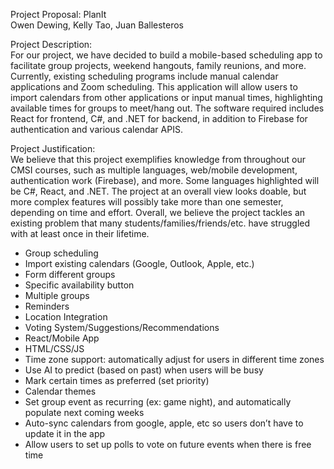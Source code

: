 Project Proposal: PlanIt <br/>
Owen Dewing, Kelly Tao, Juan Ballesteros <br/>

Project Description: <br/>
For our project, we have decided to build a mobile-based scheduling app to facilitate group projects, weekend hangouts, family reunions, and more. Currently, existing scheduling programs include manual calendar applications and Zoom scheduling. This application will allow users to import calendars from other applications or input manual times, highlighting available times for groups to meet/hang out. The software required includes React for frontend, C#, and .NET for backend, in addition to Firebase for authentication and various calendar APIS. <br/>

Project Justification: <br/>
We believe that this project exemplifies knowledge from throughout our CMSI courses, such as multiple languages, web/mobile development, authentication work (Firebase), and more. Some languages highlighted will be C#, React, and .NET. The project at an overall view looks doable, but more complex features will possibly take more than one semester, depending on time and effort. Overall, we believe the project tackles an existing problem that many students/families/friends/etc. have struggled with at least once in their lifetime.


- Group scheduling
- Import existing calendars (Google, Outlook, Apple, etc.)
- Form different groups
- Specific availability button
- Multiple groups
- Reminders
- Location Integration
- Voting System/Suggestions/Recommendations
- React/Mobile App
- HTML/CSS/JS
- Time zone support: automatically adjust for users in different time zones
- Use AI to predict (based on past) when users will be busy
- Mark certain times as preferred (set priority)
- Calendar themes
- Set group event as recurring (ex: game night), and automatically populate next coming weeks
- Auto-sync calendars from google, apple, etc so users don’t have to update it in the app
- Allow users to set up polls to vote on future events when there is free time
